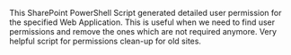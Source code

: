 This SharePoint PowerShell Script generated detailed user permission for the specified Web Application. This is useful when we need to find user permissions and remove the ones which are not required anymore. Very helpful script for permissions clean-up for old sites.
